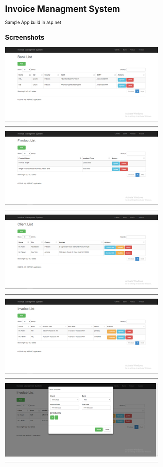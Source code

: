 # Invoice Managment System
Sample App build in asp.net
## Screenshots
![bank](https://github.com/iammemon/Invoice_ManagmentSystem/blob/master/screenshots/bank.PNG)
- - - -
![product](https://github.com/iammemon/Invoice_ManagmentSystem/blob/master/screenshots/product.PNG)
- - - -
![client](https://github.com/iammemon/Invoice_ManagmentSystem/blob/master/screenshots/client.PNG)
- - - -
![invoice](https://github.com/iammemon/Invoice_ManagmentSystem/blob/master/screenshots/invoice.PNG)
- - - -
![invoice form](https://github.com/iammemon/Invoice_ManagmentSystem/blob/master/screenshots/invoice2.PNG)
- - - -

